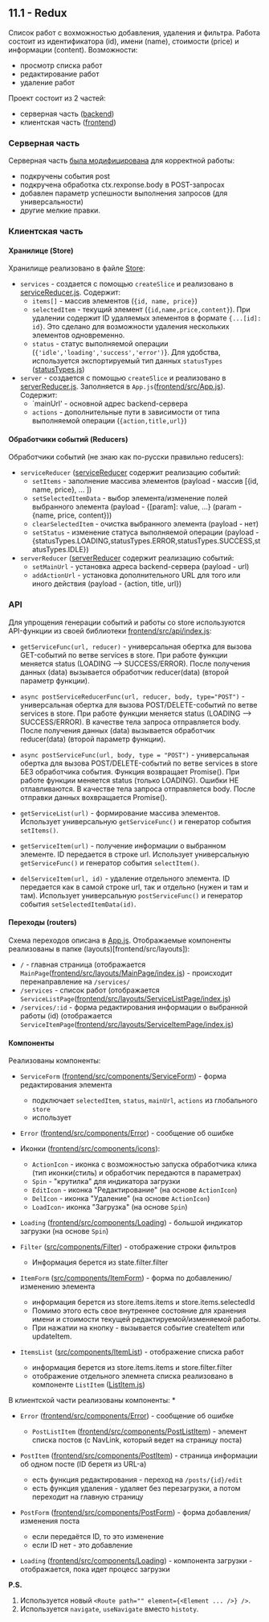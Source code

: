 ## 11.1 - Redux

Список работ с вохможностью добавления, удаления и фильтра.
Работа состоит из идентификатора (id), имени (name), стоимости (price) и информации (content).
Возможности:
* просмотр списка работ
* редактирование работ
* удаление работ

Проект состоит из 2 частей:
* серверная часть ([backend](backend))
* клиентская часть ([frontend](frontend))


### Серверная часть
Серверная часть <ins>была модифицирована</ins> для корректной работы:
* подкручены события post
* подкручена обработка ctx.rexponse.body в POST-запросах
* добавлен параметр успешности выполнения запросов (для универсальности)
* другие мелкие правки.


### Клиентская часть

#### Хранилице (Store)
Хранилище реализовано в файле [Store](frontend/src/store/index.js):
* `services` - создается с помощью `createSlice` и реализовано в [serviceReducer.js](frontend/src/store/serviceReducer.js). Содержит:
  * `items[]` - массив элементов (`{id, name, price}`)
  * `selectedItem` - текущий элемент (`{id,name,price,content}`). При удалении содержит ID удаляемых элементов в формате `{...[id]: id}`. Это сделано для возможности удаления нескольких элементов одновременно.
  * `status` - статус выполняемой операции (`{'idle','loading','success','error')`}. Для удобства, используется экспортируемый тип данных `statusTypes` ([statusTypes.js](frontend/src/store/statusTypes.js))
* `server` - создается с помощью `createSlice` и реализовано в [serverReducer.js](frontend/src/store/serverReducer.js). Заполняется в `App.js`([frontend/src/App.js](frontend/src/App.js)). Содержит:
  * `mainUrl' - основной адрес backend-сервера
  * `actions` - дополнительные пути в зависимости от типа выполняемой операции (`{action,title,url}`)

#### Обработчики событий (Reducers)
Обработчики событий (не знаю как по-русски правильно reducers):
* `serviceReducer` ([serviceReducer](frontend/src/store/serviceReducer.js) содержит реализацию событий:
  * `setItems` - заполнение массива элементов (payload - массив [{id, name, price}, ... ])
  * `setSelectedItemData` - выбор элемента/изменение полей выбранного элемента  (payload - {[param]: value, ...} (param - {name, price, content}))
  * `clearSelectedItem` - очистка выбранного элемента (payload - нет)
  * `setStatus` - изменение статуса выполняемой операции  (payload - {statusTypes.LOADING,statusTypes.ERROR,statusTypes.SUCCESS,statusTypes.IDLE})
* `serverReducer` ([serverReducer](frontend/src/store/serverReducer.js) содержит реализацию событий:
  * `setMainUrl` - установка адреса backend-сервера (payload - url)
  * `addActionUrl` - установка дополнительного URL для того или иного действия (payload - {action, title, url})

### API
Для упрощения генерации событий и работы со store используются API-функции из своей библиотеки [frontend/src/api/index.js](frontend/src/api/index.js):
* `getServiceFunc(url, reducer)` - универсальная обертка для вызова GET-событий по ветве services в store. 
  При работе функции меняется status (LOADING --> SUCCESS/ERROR). После получения данных (data) вызывается обработчик reducer(data) (второй параметр функции).
* `async postServiceReducerFunc(url, reducer, body, type="POST")` - универсальная обертка для вызова POST/DELETE-событий по ветве services в store. 
  При работе функции меняется status (LOADING --> SUCCESS/ERROR). В качестве тела запроса отправляется body. После получения данных (data) вызывается обработчик reducer(data) (второй параметр функции).
* `async postServiceFunc(url, body, type = "POST")` - универсальная обертка для вызова POST/DELETE-событий по ветве services в store БЕЗ обработчика события. Функция возвращает Promise(). 
  При работе функции меняется status (только LOADING). Ошибки НЕ отлавливаются. В качестве тела запроса отправляется body. После отправки данных вохвращается Promise().

* `getServiceList(url)` - формирование массива элементов. Использует универсальную  `getServiceFunc()` и генератор события `setItems()`.
* `getServiceItem(url)` - получение информации о выбранном элементе. ID передается в строке url. Использует универсальную  `getServiceFunc()` и генератор события `selectItem()`.
* `delServiceItem(url, id)` - удаление отдельного элемента. ID передается как в самой строке url, так и отдельно (нужен и там и там). Использует универсальную  `postServiceFunc()` и генератор события `setSelectedItemData(id)`.

#### Переходы (routers)
Схема переходов описана в [App.js](frontend/src/App.js). Отображаемые компоненты реализованы в папке (layouts)[frontend/src/layouts]):
* `/` - главная страница (отображается `MainPage`([frontend/src/layouts/MainPage/index.js](frontend/src/layouts/MainPage/index.js)) - происходит перенаправление на `/services/`
* `/services` - список работ (отображается `ServiceListPage`([frontend/src/layouts/ServiceListPage/index.js](frontend/src/layouts/ServiceListPage/index.js)) 
* `/services/:id` - форма редактирования информации о выбранной работы (id) (отображается `ServiceItemPage`([frontend/src/layouts/ServiceItemPage/index.js](frontend/src/layouts/ServiceItemPage/index.js)) 


#### Компоненты
Реализованы компоненты:

* `ServiceForm` ([frontend/src/components/ServiceForm](frontend/src/components/ServiceForm/index.js)) - форма редактирования элемента
  * подключает  `selectedItem`, `status`, `mainUrl`, `actions` из глобального `store`
  * использует  

* `Error` ([frontend/src/components/Error](frontend/src/components/Error/index.js)) - сообщение об ошибке
* Иконки ([frontend/src/components/icons](frontend/src/components/icons/index.js)):
  * `ActionIcon` - иконка с возможностью запуска обработчика клика (тип иконки(стиль) и обработчик передаются в параметрах)
  * `Spin` - "крутилка" для индикатора загрузки
  * `EditIcon` - иконка "Редактирование" (на основе `ActionIcon`)
  * `DelIcon` - иконка "Удаление" (на основе `ActionIcon`)
  * `LoadIcon`- иконка "Загрузка" (на основе `Spin`)
* `Loading` ([frontend/src/components/Loading](frontend/src/components/Loading/index.js)) - большой индикатор загрузки (на основе `Spin`)









* `Filter` ([src/components/Filter](src/components/Filter/index.js)) - отображение строки фильтров
  * Информация берется из state.filter.filter
* `ItemForm` ([src/components/ItemForm](src/components/ItemForm/index.js)) - форма по добавлению/изменению элемента
  * информация берется из store.items.items и store.items.selectedId
  * Помимо этого есть свое внутреннее состояние для хранения имени и стоимости текущей редактируемой/изменяемой работы. 
  * При нажатии на кнопку - вызывается событие createItem или updateItem.
* `ItemsList` ([src/components/ItemList](src/components/ItemsList)) - отображение списка работ
  * информация берется из store.items.items и store.filter.filter
  * отображение отдельного элемнета списка реализовано в компоненте `ListItem` ([ListItem.js](src/components/ItemsList/ListItem.js))












В клиентской части реализованы компоненты:
* 
* `Error` ([frontend/src/components/Error](frontend/src/components/Error/index.js)) - сообщение об ошибке

  * `PostListItem` ([frontend/src/components/PostListItem](frontend/src/components/PostList/PostListItem.js)) - элемент списка постов (с NavLink, который ведет на страницу поста)
* `PostItem` ([frontend/src/components/PostItem](frontend/src/components/PostItem/index.js)) - страница информации об одном посте (ID беретя из URL-а)
  * есть функция редактирования - переход на `/posts/{id}/edit`
  * есть функция удаления - удаляет без перезагрузки, а потом переходит на главную страницу 
* `PostForm` ([frontend/src/components/PostForm](frontend/src/components/PostForm/index.js)) - форма добавления/изменения поста
  * если передаётся ID, то это изменение
  * если ID нет - это добавление
 * `Loading` ([frontend/src/components/Loading](frontend/src/components/Loading/index.js)) - компонента загрузки - отображается, пока идет процесс загрузки



**P.S.** 
1) Используется новый `<Route path="" element={<Element ... />} />`.
2) Используется `navigate`, `useNavigate` вместо `histoty`.
